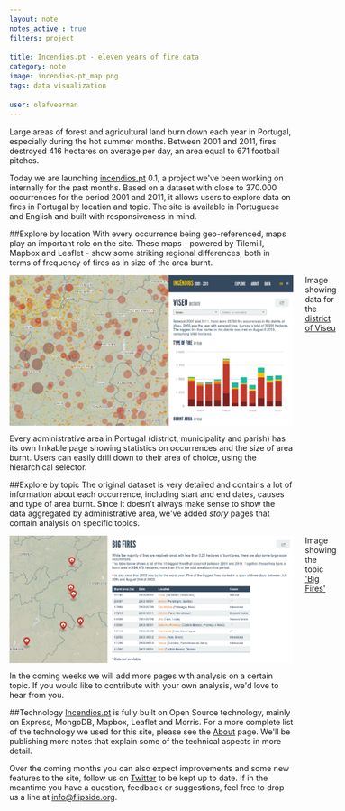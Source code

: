 ```yaml
---
layout: note
notes_active : true
filters: project

title: Incendios.pt - eleven years of fire data
category: note
image: incendios-pt_map.png
tags: data visualization

user: olafveerman
---
```

Large areas of forest and agricultural land burn down each year in Portugal, especially during the hot summer months. Between 2001 and 2011, fires destroyed 416 hectares on average per day, an area equal to 671 football pitches.

Today we are launching [incendios.pt](http://incendios.pt) 0.1, a project we've been working on internally for the past months. Based on a dataset with close to 370.000 occurrences for the period 2001 and 2011, it allows users to explore data on fires in Portugal by location and topic. The site is available in Portuguese and English and built with responsiveness in mind.

##Explore by location
With every occurrence being geo-referenced, maps play an important role on the site. These maps - powered by Tilemill, Mapbox and Leaflet - show some striking regional differences, both in terms of frequency of fires as in size of the area burnt.

<div class="image-with-caption eleven columns alpha omega">
	<img src="/images/notes/incendios-pt_explore-location.png" class="nine columns offset-by-one inset-by-one border alpha omega" alt="Explore data by location" />
	<span>Image showing data for the <a href="http://www.incendios.pt/en/por/viseu">district of Viseu</a></span>
</div>

Every administrative area in Portugal (district, municipality and parish) has its own linkable page showing statistics on occurrences and the size of area burnt. Users can easily drill down to their area of choice, using the hierarchical selector.

##Explore by topic
The original dataset is very detailed and contains a lot of information about each occurrence, including start and end dates, causes and type of area burnt. Since it doesn't always make sense to show the data aggregated by administrative area, we've added _story_ pages that contain analysis on specific topics.

<div class="image-with-caption eleven columns alpha omega">
	<img src="/images/notes/incendios-pt_explore-topic.png" class="nine columns offset-by-one inset-by-one border alpha omega" alt="Explore data by topic" />
	<span>Image showing the topic <a href="http://www.incendios.pt/en/story/big-fires">'Big Fires'</a></span>
</div>

In the coming weeks we will add more pages with analysis on a certain topic. If you would like to contribute with your own analysis, we'd love to hear from you.

##Technology
[Incendios.pt](http://www.incendios.pt) is fully built on Open Source technology, mainly on Express, MongoDB, Mapbox, Leaflet and Morris. For a more complete list of the technology we used for this site, please see the [About](http://www.incendios.pt/en/data) page. We'll be publishing more notes that explain some of the technical aspects in more detail.

Over the coming months you can also expect improvements and some new features to the site, follow us on [Twitter](http://www.twitter.com/flipside_org) to be kept up to date. If in the meantime you have a question, feedback or suggestions, feel free to drop us a line at [info@flipside.org](mailto:info@flipside.org).
